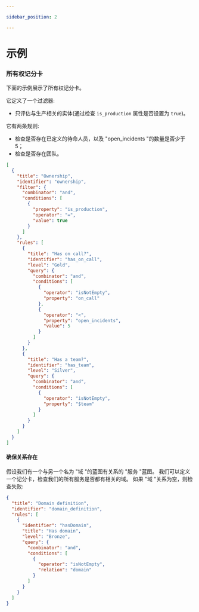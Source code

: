 ```yaml
---

sidebar_position: 2

---
```


# 示例

### 所有权记分卡

下面的示例展示了所有权记分卡。

它定义了一个过滤器: 

* 只评估与生产相关的实体(通过检查 `is_production` 属性是否设置为 `true`)。

它有两条规则: 

* 检查是否存在已定义的待命人员，以及 "open_incidents "的数量是否少于 5；
* 检查是否存在团队。

```json showLineNumbers
[
  {
    "title": "Ownership",
    "identifier": "ownership",
    "filter": {
      "combinator": "and",
      "conditions": [
        {
          "property": "is_production",
          "operator": "=",
          "value": true
        }
      ]
    },
    "rules": [
      {
        "title": "Has on call?",
        "identifier": "has_on_call",
        "level": "Gold",
        "query": {
          "combinator": "and",
          "conditions": [
            {
              "operator": "isNotEmpty",
              "property": "on_call"
            },
            {
              "operator": "<",
              "property": "open_incidents",
              "value": 5
            }
          ]
        }
      },
      {
        "title": "Has a team?",
        "identifier": "has_team",
        "level": "Silver",
        "query": {
          "combinator": "and",
          "conditions": [
            {
              "operator": "isNotEmpty",
              "property": "$team"
            }
          ]
        }
      }
    ]
  }
]
```

#### 确保关系存在

假设我们有一个与另一个名为 "域 "的蓝图有关系的 "服务 "蓝图。 我们可以定义一个记分卡，检查我们的所有服务是否都有相关的域。 如果 "域 "关系为空，则检查失败: 

```json showLineNumbers
{
  "title": "Domain definition",
  "identifier": "domain_definition",
  "rules": [
    {
      "identifier": "hasDomain",
      "title": "Has domain",
      "level": "Bronze",
      "query": {
        "combinator": "and",
        "conditions": [
          {
            "operator": "isNotEmpty",
            "relation": "domain"
          }
        ]
      }
    }
  ]
}
```